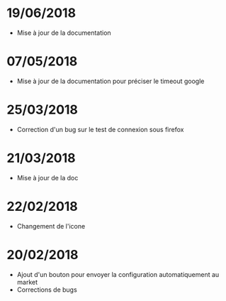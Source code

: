 # 19/06/2018

- Mise à jour de la documentation

# 07/05/2018

- Mise à jour de la documentation pour préciser le timeout google

# 25/03/2018

- Correction d'un bug sur le test de connexion sous firefox

# 21/03/2018

- Mise à jour de la doc

# 22/02/2018

- Changement de l'icone

# 20/02/2018

- Ajout d'un bouton pour envoyer la configuration automatiquement au market
- Corrections de bugs
